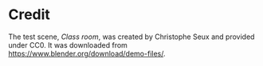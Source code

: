 # Credit

The test scene, _Class room_, was created by Christophe Seux and provided under CC0. It was downloaded from <https://www.blender.org/download/demo-files/>.
